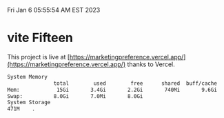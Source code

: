 Fri Jan  6 05:55:54 AM EST 2023

# vite Fifteen


This project is live at [https://marketingpreference.vercel.app/](https://marketingpreference.vercel.app/) thanks to Vercel.

```bash
System Memory
               total        used        free      shared  buff/cache   available
Mem:            15Gi       3.4Gi       2.2Gi       740Mi       9.6Gi        10Gi
Swap:          8.0Gi       7.0Mi       8.0Gi
System Storage
471M	.
```
```bash
